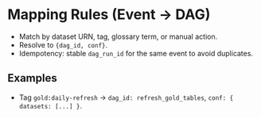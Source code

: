 # Mapping Rules (Event → DAG)
- Match by dataset URN, tag, glossary term, or manual action.
- Resolve to `{dag_id, conf}`.
- Idempotency: stable `dag_run_id` for the same event to avoid duplicates.

## Examples
- Tag `gold:daily-refresh` → `dag_id: refresh_gold_tables`, `conf: { datasets: [...] }`.
